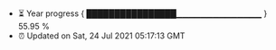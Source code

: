 - ⏳ Year progress { ████████████████▁▁▁▁▁▁▁▁▁▁▁▁▁▁ } 55.95 %
- ⏰ Updated on Sat, 24 Jul 2021 05:17:13 GMT

